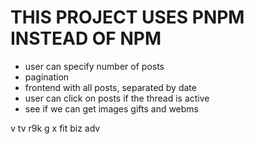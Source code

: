 # THIS PROJECT USES PNPM INSTEAD OF NPM

- user can specify number of posts
- pagination
- frontend with all posts, separated by date
- user can click on posts if the thread is active
- see if we can get images gifts and webms

v tv r9k
g x fit biz adv
